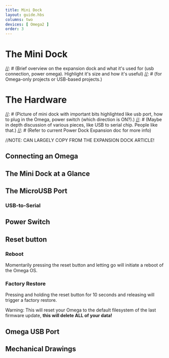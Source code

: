 ```yaml
---
title: Mini Dock
layout: guide.hbs
columns: two
devices: [ Omega2 ]
order: 3
---
```



# The Mini Dock

[//]: # (Brief overview on the expansion dock and what it's used for (usb connection, power omega). Highlight it's size and how it's useful)
[//]: # (for Omega-only projects or USB-based projects.)


# The Hardware

[//]: # (Picture of mini dock with important bits highlighted like usb port, how to plug in the Omega, power switch (which direction is ON?).)
[//]: # (Maybe in depth discussion of various pieces, like USB to serial chip. People like that.)
[//]: # (Refer to current Power Dock Expansion doc for more info)

//NOTE: CAN LARGELY COPY FROM THE EXPANSION DOCK ARTICLE!

## Connecting an Omega

[//]: # (picture guide on how to properly plug in an Omega)

## The Mini Dock at a Glance

[//]: # (illustration with all of the key parts labelled - see https://wiki.onion.io/Tutorials/Expansions/Using-the-Power-Dock#the-hardware_the-power-dock-at-a-glance for an example)

## The MicroUSB Port

[//]: # (explain that it provides power to the omega, mention that the Omega is powered by 3.3V and that the Dock has a regulator to take the 5V from the microUSB and step it down to 3.3V)

### USB-to-Serial

[//]: # (explanation that there is a usb to serial chip on-board that allows for a serial connection between the Omega and a computer)
[//]: # (LATER: add link to the connecting to the omega with serial article)

## Power Switch

[//]: # (inform them of what the power switch will do: cut power to the Omega but keep the USB to serial chip running)
[//]: # (have illustrations showing the ON and OFF positions)

## Reset button

[//]: # (reset button is connected directly to the Omega's reset GPIO, can be used to just trigger a reboot or even a full factory restore)

### Reboot

Momentarily pressing the reset button and letting go will initiate a reboot of the Omega OS.

### Factory Restore

Pressing and holding the reset button for 10 seconds and releasing will trigger a factory restore.

Warning: This will reset your Omega to the default filesystem of the last firmware update, **this will delete ALL of your data!**

## Omega USB Port

[//]: # (USB port connected to the Omega - interface USB devices with the Omega, mention that it's a type A connector)

## Mechanical Drawings

[//]: # (insert gabe's dope mechanical drawings)



[//]: # (LATER: Add using the dock:)
[//]: # ( - usb storage )
[//]: # ( - controlling a usb serial device)
